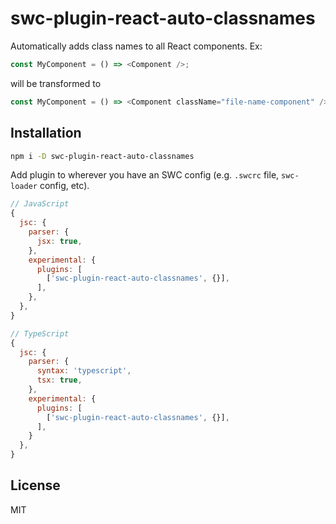 # swc-plugin-react-auto-classnames

Automatically adds class names to all React components. Ex:

```ts
const MyComponent = () => <Component />;
```
will be transformed to

```ts
const MyComponent = () => <Component className="file-name-component" />;
```

## Installation

```bash
npm i -D swc-plugin-react-auto-classnames
```

Add plugin to wherever you have an SWC config (e.g. `.swcrc` file, `swc-loader` config, etc).

```js
// JavaScript
{
  jsc: {
    parser: {
      jsx: true,
    },
    experimental: {
      plugins: [
        ['swc-plugin-react-auto-classnames', {}],
      ],
    },
  },
}

// TypeScript
{
  jsc: {
    parser: {
      syntax: 'typescript',
      tsx: true,
    },
    experimental: {
      plugins: [
        ['swc-plugin-react-auto-classnames', {}],
      ],
    }
  },
}
```

## License

MIT
